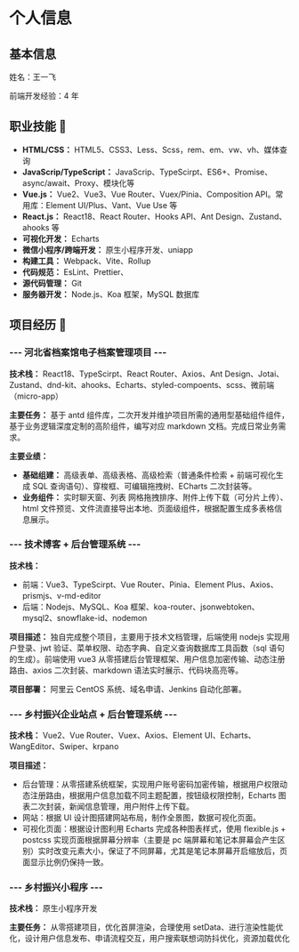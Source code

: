 # 个人信息

## 基本信息

姓名：王一飞

前端开发经验：4 年

## 职业技能 :eyes:

- **HTML/CSS：** HTML5、CSS3、Less、Scss，rem、em、vw、vh、媒体查询
- **JavaScrip/TypeScript：** JavaScrip、TypeScirpt、ES6+、Promise、async/await、Proxy、模块化等
- **Vue.js：** Vue2、Vue3、Vue Router、Vuex/Pinia、Composition API。常用库：Element UI/Plus、Vant、Vue Use 等
- **React.js：** React18、React Router、Hooks API、Ant Design、Zustand、ahooks 等
- **可视化开发：** Echarts
- **微信小程序/跨端开发：** 原生小程序开发、uniapp
- **构建工具：** Webpack、Vite、Rollup
- **代码规范：** EsLint、Prettier、
- **源代码管理：** Git
- **服务器开发：** Node.js、Koa 框架，MySQL 数据库

## 项目经历 :rocket:

### --- 河北省档案馆电子档案管理项目 ---

**技术栈：** React18、TypeScirpt、React Router、Axios、Ant Design、Jotai、Zustand、dnd-kit、ahooks、Echarts、styled-compoents、scss、微前端（micro-app）

**主要任务：** 基于 antd 组件库，二次开发并维护项目所需的通用型基础组件组件，基于业务逻辑深度定制的高阶组件，编写对应 markdown 文档。完成日常业务需求。

**主要业绩：**

- **基础组建：** 高级表单、高级表格、高级检索（普通条件检索 + 前端可视化生成 SQL 查询语句）、穿梭框、可编辑拖拽树、ECharts 二次封装等。
- **业务组件：** 实时聊天窗、列表 网格拖拽排序、附件上传下载（可分片上传）、html 文件预览、文件流直接导出本地、页面级组件，根据配置生成多表格信息展示。

### --- 技术博客 + 后台管理系统 ---

**技术栈：**

- 前端：Vue3、TypeScirpt、Vue Router、Pinia、Element Plus、Axios、prismjs、v-md-editor
- 后端：Nodejs、MySQL、Koa 框架、koa-router、jsonwebtoken、mysql2、snowflake-id、nodemon

**项目描述：** 独自完成整个项目，主要用于技术文档管理，后端使用 nodejs 实现用户登录、jwt 验证、菜单权限、动态字典、自定义查询数据库工具函数（sql 语句的生成）。前端使用 vue3 从零搭建后台管理框架、用户信息加密传输、动态注册路由、axios 二次封装、markdown 语法实时展示、代码块高亮等。

**项目部署：** 阿里云 CentOS 系统、域名申请、Jenkins 自动化部署。

### --- 乡村振兴企业站点 + 后台管理系统 ---

**技术栈：** Vue2、Vue Router、Vuex、Axios、Element UI、Echarts、WangEditor、Swiper、krpano

**项目描述：**

- 后台管理：从零搭建系统框架，实现用户账号密码加密传输，根据用户权限动态注册路由，根据用户信息加载不同主题配置，按钮级权限控制，Echarts 图表二次封装，新闻信息管理，用户附件上传下载。
- 网站：根据 UI 设计图搭建网站布局，制作全景图，数据可视化页面。
- 可视化页面：根据设计图利用 Echarts 完成各种图表样式，使用 flexible.js + postcss 实现页面根据屏幕分辨率（主要是 pc 端屏幕和笔记本屏幕会产生区别）实时改变元素大小，保证了不同屏幕，尤其是笔记本屏幕开启缩放后，页面显示比例仍保持一致。

### --- 乡村振兴小程序 ---

**技术栈：** 原生小程序开发

**主要任务：** 从零搭建项目，优化首屏渲染，合理使用 setData、进行渲染性能优化，设计用户信息发布、申请流程交互，用户搜索联想词防抖优化，资源加载优化
